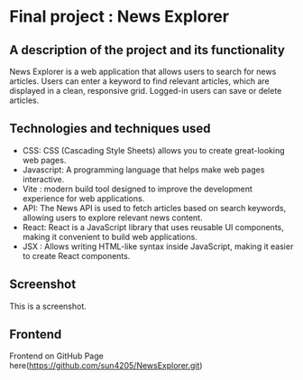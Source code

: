 # Final project : News Explorer


## A description of the project and its functionality

News Explorer is a web application that allows users to search for news articles. Users can enter a keyword to find relevant articles, which are displayed in a clean, responsive grid. Logged-in users can save or delete articles.

## Technologies and techniques used

- CSS: CSS (Cascading Style Sheets) allows you to create great-looking web pages.
- Javascript: A programming language that helps make web pages interactive.
- Vite : modern build tool designed to improve the development experience for web applications.
- API: The News API is used to fetch articles based on search keywords, allowing users to explore relevant news content.
- React: React is a JavaScript library that uses reusable UI components, making it convenient to build web applications.
- JSX : Allows writing HTML-like syntax inside JavaScript, making it easier to create React components.

## Screenshot

This is a screenshot.

## Frontend

Frontend on GitHub Page here(https://github.com/sun4205/NewsExplorer.git)